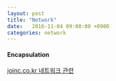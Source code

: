 ```yaml
---
layout: post
title: "Network"
date:   2016-11-04 09:00:00 +0900
categories: network
---
```


#### Encapsulation

[joinc.co.kr 네트워크 관련](http://www.joinc.co.kr/w/Site/Network_Programing/Documents/IntroTCPIP3)

